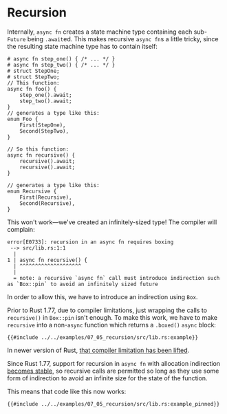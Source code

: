 # Recursion

Internally, `async fn` creates a state machine type containing each
sub-`Future` being `.await`ed. This makes recursive `async fn`s a little
tricky, since the resulting state machine type has to contain itself:

```rust,edition2018
# async fn step_one() { /* ... */ }
# async fn step_two() { /* ... */ }
# struct StepOne;
# struct StepTwo;
// This function:
async fn foo() {
    step_one().await;
    step_two().await;
}
// generates a type like this:
enum Foo {
    First(StepOne),
    Second(StepTwo),
}

// So this function:
async fn recursive() {
    recursive().await;
    recursive().await;
}

// generates a type like this:
enum Recursive {
    First(Recursive),
    Second(Recursive),
}
```

This won't work—we've created an infinitely-sized type!
The compiler will complain:

```
error[E0733]: recursion in an async fn requires boxing
 --> src/lib.rs:1:1
  |
1 | async fn recursive() {
  | ^^^^^^^^^^^^^^^^^^^^
  |
  = note: a recursive `async fn` call must introduce indirection such as `Box::pin` to avoid an infinitely sized future
```

In order to allow this, we have to introduce an indirection using `Box`.

Prior to Rust 1.77, due to compiler limitations, just wrapping the calls to
`recursive()` in `Box::pin` isn't enough. To make this work, we have
to make `recursive` into a non-`async` function which returns a `.boxed()`
`async` block:

```rust,edition2018
{{#include ../../examples/07_05_recursion/src/lib.rs:example}}
```

In newer version of Rust, [that compiler limitation has been lifted].

Since Rust 1.77, support for recursion in `async fn` with allocation
indirection [becomes stable], so recursive calls are permitted so long as they
use some form of indirection to avoid an infinite size for the state of the
function.

This means that code like this now works:

```rust,edition2021
{{#include ../../examples/07_05_recursion/src/lib.rs:example_pinned}}
```

[becomes stable]: https://blog.rust-lang.org/2024/03/21/Rust-1.77.0.html#support-for-recursion-in-async-fn
[that compiler limitation has been lifted]: https://github.com/rust-lang/rust/pull/117703/
